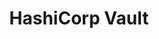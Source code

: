 ---
title: HashiCorp Vault
menu:
  sidebar:
    name: HashiCorp Vault
    identifier: vault
    weight: 300
---